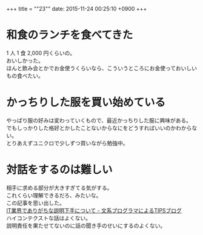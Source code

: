 +++
title = ""23""
date: 2015-11-24 00:25:10 +0900
+++

和食のランチを食べてきた
===
1 人 1 食 2,000 円くらいの。  
おいしかった。  
ほんと飲み会とかでお金使うくらいなら、こういうところにお金使っておいしいもの食べたい。

かっちりした服を買い始めている
===
やっぱり服の好みは変わっていくもので、最近かっちりした服に興味がある。  
でもしっかりした格好とかしたことないからなにをどうすればいいのかわからない。  
とりあえずユニクロで少しずつ買いながら勉強中。

対話をするのは難しい
===
相手に求める部分が大きすぎてる気がする。  
これくらい理解できるだろ、みたいな。  
この記事を思い出した。  
[IT業界でありがちな説明下手について - 文系プログラマによるTIPSブログ](http://www.bunkei-programmer.net/entry/2015/10/24/222929)  
ハイコンテクストな話はよくない。  
説明責任を果たせてないのに話の聞き手のせいにするのよくない。
